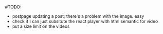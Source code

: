 #TODO:
- postpage updating a post; there's a problem with the image. easy
- check if I can just subsitute the react player with html semantic for video
- put a size limit on the videos